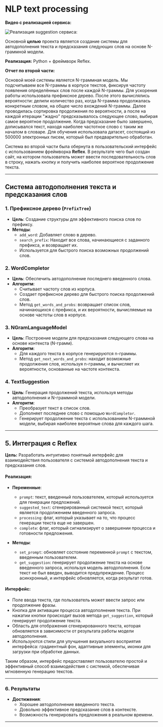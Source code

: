 # NLP text processing
**Видео с реализацией сервиса:**

![Реализация suggestion сервиса:](https://github.com/Doranastasia/nlp_text_processing/blob/main/suggestion%20video.gif)

Основной **целью** проекта является создание системы для автодополнения текста и предсказания следующих слов на основе N-граммной модели. 

**Реализация:** Python + фреймворк Reflex.

**Отчет по второй части:**

Основой моей системы является N-граммная модель. Мы подсчитываем все N-граммы в корпусе текстов, фиксируя частоту появления определённых слов после каждой N-граммы. Для ускорения работы использовала префиксное дерево. После этого вычислялись вероятности: делили количество раз, когда N-грамма продолжалась конкретным словом, на общее число вхождений N-граммы. Далее проводилась сортировка продолжения по вероятности, а после на каждой итерации "жадно" предсказывалось следующее слово, выбирая самое вероятное продолжение. Когда предсказание было завершено, дописывался текст, находя наиболее частотное слово с таким же началом в словаре. Для обучения использовала датасет, состоящий из 500000 электронных писем, который был предварительно обработан.

Система во второй части была обернута в пользовательский интерфейс с использованием фреймворка **Reflex**. В результате чего был создан сайт, на котором пользователь может ввести последовательность слов в строку, нажать кнопку и получить наиболее вероятное продолжение текста.

---
## Система автодополнения текста и предсказания слов

### 1. **Префиксное дерево (`PrefixTree`)**

- **Цель**: Создание структуры для эффективного поиска слов по префиксу.
- **Методы**:
  - `add_word`: Добавляет слово в дерево.
  - `search_prefix`: Находит все слова, начинающиеся с заданного префикса, и возвращает их.
  - Используется для быстрого поиска возможных продолжений слов.

### 2. **WordCompletor**

- **Цель**: Обеспечить автодополнение последнего введенного слова.
- **Алгоритм**:
  - Считывает частоту слов из корпуса.
  - Создает префиксное дерево для быстрого поиска продолжений слов.
  - Метод `get_words_and_probs`: возвращает список слов, начинающихся с префикса, и их вероятности, вычисляемые на основе частоты слов в корпусе.

### 3. **NGramLanguageModel**

- **Цель**: Построение модели для предсказания следующего слова на основе контекста (N-грамм).
- **Алгоритм**:
  - Для каждого текста в корпусе генерируются n-граммы.
  - Метод `get_next_words_and_probs`: находит возможные продолжения слов, используя n-граммы, и вычисляет их вероятности, основанные на частоте контекста.

### 4. **TextSuggestion**

- **Цель**: Генерация продолжений текста, используя методы автодополнения и N-граммной модели.
- **Алгоритм**:
  - Преобразует текст в список слов.
  - Дополняет последнее слово с помощью `WordCompletor`.
  - Генерирует продолжение текста с использованием N-граммной модели, выбирая наиболее вероятные слова для каждого шага.

---

## 5. Интеграция с Reflex

**Цель:** Разработать интуитивно понятный интерфейс для взаимодействия пользователя с системой автодополнения текста и предсказания слов.

#### Реализация:
- **Переменные**:
    - `prompt`: текст, введенный пользователем, который используется для генерации предложений.
    - `suggested_text`: сгенерированный системой текст, который является продолжением введенного запроса.
    - `processing`: флаг, который указывает на то, что процесс генерации текста еще не завершен.
    - `complete`: флаг, который сигнализирует о завершении процесса и готовности предложения.

- **Методы**:
    - `set_prompt`: обновляет состояние переменной `prompt` с текстом, введенным пользователем.
    - `get_suggestion`: генерирует продолжение текста на основе введенного запроса, используя модель автодополнения. Если текст не был введен, выводится предупреждение. Процесс асинхронный, и интерфейс обновляется, когда результат готов.

#### Интерфейс:
- Поле ввода текста, где пользователь может ввести запрос или продолжение фразы.
- Кнопка для активации процесса автодополнения текста. При нажатии кнопки происходит вызов метода `get_suggestion`, который генерирует продолжение текста.
- Область для отображения сгенерированного текста, которая обновляется в зависимости от результата работы модели автодополнения.
- Используются стили для улучшения визуального восприятия интерфейса: градиентный фон, адаптивные элементы, иконки для загрузки при обработке данных.

Таким образом, интерфейс предоставляет пользователю простой и эффективный способ взаимодействия с системой, обеспечивая мгновенную генерацию текстов.

---

### 6. **Результаты**

- **Достижения**:
  - Хорошее автодополнение введенного текста.
  - Довольно эффективное предсказание слов в контексте.
  - Возможность генерировать предложения в реальном времени.
    
---
